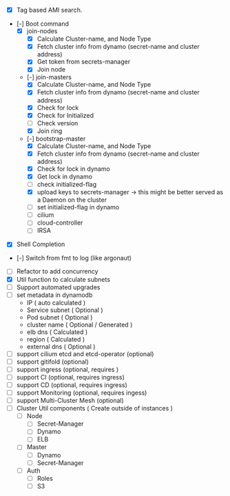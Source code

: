 * [x] Tag based AMI search.
* [-] Boot command
  * [x] join-nodes
    - [x] Calculate Cluster-name, and Node Type
    - [x] Fetch cluster info from dynamo (secret-name and cluster address)
    - [x] Get token from secrets-manager
    - [x] Join node
  * [-] join-masters
    - [x] Calculate Cluster-name, and Node Type
    - [x] Fetch cluster info from dynamo (secret-name and cluster address)
    - [x] Check for lock
    - [x] Check for Initialized
    - [ ] Check version
    - [x] Join ring
  * [-] bootstrap-master
    - [x] Calculate Cluster-name, and Node Type
    - [x] Fetch cluster info from dynamo (secret-name and cluster address)
    - [x] Check for lock in dynamo
    - [x] Get lock in dynamo
    - [ ] check initialized-flag
    - [x] upload keys to secrets-manager -> this might be better served as a Daemon on the cluster
    - [ ] set initialized-flag in dynamo
    - [ ] cilium
    - [ ] cloud-controller
    - [ ] IRSA
* [x] Shell Completion
* [-] Switch from fmt to log (like argonaut)
* [ ] Refactor to add concurrency
* [x] Util function to calculate subnets
* [ ] Support automated upgrades
* [ ] set metadata in dynamodb
  * IP ( auto calculated )
  * Service subnet ( Optional )
  * Pod subnet ( Optional )
  * cluster name ( Optional / Generated )
  * elb dns ( Calculated )
  * region ( Calculated )
  * external dns ( Optional )
* [ ] support cilium etcd and etcd-operator (optional)
* [ ] support gitifold (optional)
* [ ] support ingress (optional, requires )
* [ ] support CI (optional, requires ingress)
* [ ] support CD (optional, requires ingress)
* [ ] support Monitoring (optional, requires ingess)
* [ ] support Multi-Cluster Mesh (optional)
* [ ] Cluster Util components ( Create outside of instances )
  * [ ] Node
    - [ ] Secret-Manager
    - [ ] Dynamo
    - [ ] ELB
  * [ ] Master
    - [ ] Dynamo
    - [ ] Secret-Manager
  * [ ] Auth
    - [ ] Roles
    - [ ] S3
